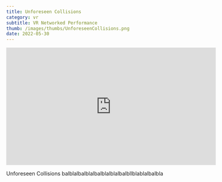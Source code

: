 ```yaml
---
title: Unforeseen Collisions
category: vr
subtitle: VR Networked Performance
thumb: /images/thumbs/UnforeseenCollisions.png
date: 2022-05-30
---
```


<iframe width="560" height="315" src="https://www.youtube.com/watch?v=VHOKfZOyhXg&ab_channel=An%C4%B1l%C3%87amc%C4%B1" frameborder="0" allow="accelerometer; autoplay; encrypted-media; gyroscope; picture-in-picture" allowfullscreen></iframe>

Unforeseen Collisions balblalbalblalbalblalblalbalbllblablalbalbla
